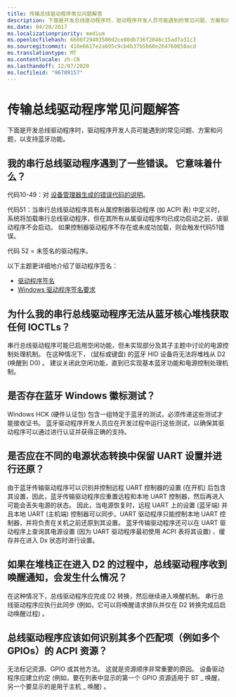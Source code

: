 ```yaml
---
title: 传输总线驱动程序常见问题解答
description: 下面是开发总线驱动程序时，驱动程序开发人员可能遇到的常见问题、方案和问题，以支持蓝牙功能。
ms.date: 04/20/2017
ms.localizationpriority: medium
ms.openlocfilehash: 6686f29403500d2ce80db736f2046c15ad7a31c3
ms.sourcegitcommit: 418e6617e2a695c9cb4b37b5b60e264760858acd
ms.translationtype: MT
ms.contentlocale: zh-CN
ms.lasthandoff: 12/07/2020
ms.locfileid: "96789157"
---
```

# <a name="transport-bus-driver-faq"></a>传输总线驱动程序常见问题解答


下面是开发总线驱动程序时，驱动程序开发人员可能遇到的常见问题、方案和问题，以支持蓝牙功能。

## <a name="span-idmy_serial_bus_driver_encountered_some_error_what_does_it_mean_spanspan-idmy_serial_bus_driver_encountered_some_error_what_does_it_mean_spanmy-serial-bus-driver-encountered-some-error-what-does-it-mean"></a><span id="my_serial_bus_driver_encountered_some_error._what_does_it_mean_"></span><span id="MY_SERIAL_BUS_DRIVER_ENCOUNTERED_SOME_ERROR._WHAT_DOES_IT_MEAN_"></span>我的串行总线驱动程序遇到了一些错误。 它意味着什么？


代码10-49：对 [设备管理器生成的错误代码的说明](https://support.microsoft.com/help/310123/error-codes-in-device-manager-in-windows)。

代码51：当串行总线驱动程序具有从属控制器驱动程序 (如 ACPI 表) 中定义时，系统将加载串行总线驱动程序，但在其所有从属驱动程序均已成功启动之前，该驱动程序不会启动。 如果控制器驱动程序不存在或未成功加载，则会触发代码51错误。

代码 52 = 未签名的驱动程序。

以下主题更详细地介绍了驱动程序签名：

-   [驱动程序签名](../install/driver-signing.md)
-   [Windows 驱动程序签名要求](/previous-versions/windows/hardware/design/dn653563(v=vs.85))

## <a name="span-idwhy_is_my_serial_bus_driver_not_getting_any_ioctls_from_the_bluetooth_core_stack_spanspan-idwhy_is_my_serial_bus_driver_not_getting_any_ioctls_from_the_bluetooth_core_stack_spanspan-idwhy_is_my_serial_bus_driver_not_getting_any_ioctls_from_the_bluetooth_core_stack_spanwhy-is-my-serial-bus-driver-not-getting-any-ioctls-from-the-bluetooth-core-stack"></a><span id="Why_is_my_serial_bus_driver_not_getting_any_IOCTLs_from_the_Bluetooth_core_stack_"></span><span id="why_is_my_serial_bus_driver_not_getting_any_ioctls_from_the_bluetooth_core_stack_"></span><span id="WHY_IS_MY_SERIAL_BUS_DRIVER_NOT_GETTING_ANY_IOCTLS_FROM_THE_BLUETOOTH_CORE_STACK_"></span>为什么我的串行总线驱动程序无法从蓝牙核心堆栈获取任何 IOCTLs？


串行总线驱动程序可能已启用空闲功能，但未实现部分及其子主题中讨论的电源控制处理机制。 在这种情况下， (鼠标或键盘) 的蓝牙 HID 设备将无法将堆栈从 D2 (唤醒到 D0) 。 建议关闭此空闲功能，直到已实现基本蓝牙功能和电源控制处理机制。

## <a name="span-idare_there_bluetooth_windows_logo_tests_spanspan-idare_there_bluetooth_windows_logo_tests_spanspan-idare_there_bluetooth_windows_logo_tests_spanare-there-bluetooth-windows-logo-tests"></a><span id="Are_there_Bluetooth_Windows_Logo_Tests_"></span><span id="are_there_bluetooth_windows_logo_tests_"></span><span id="ARE_THERE_BLUETOOTH_WINDOWS_LOGO_TESTS_"></span>是否存在蓝牙 Windows 徽标测试？


Windows HCK (硬件认证包) 包含一组特定于蓝牙的测试，必须传递这些测试才能接收证书。 蓝牙驱动程序开发人员应在开发过程中运行这些测试，以确保其驱动程序可以通过进行认证并获得正确的支持。

## <a name="span-idshould_uart_settings_be_preserved_and_restored_among_the_different_power_state_transitions_spanspan-idshould_uart_settings_be_preserved_and_restored_among_the_different_power_state_transitions_spanspan-idshould_uart_settings_be_preserved_and_restored_among_the_different_power_state_transitions_spanshould-uart-settings-be-preserved-and-restored-among-the-different-power-state-transitions"></a><span id="Should_UART_settings_be_preserved_and_restored_among_the_different_power_state_transitions_"></span><span id="should_uart_settings_be_preserved_and_restored_among_the_different_power_state_transitions_"></span><span id="SHOULD_UART_SETTINGS_BE_PRESERVED_AND_RESTORED_AMONG_THE_DIFFERENT_POWER_STATE_TRANSITIONS_"></span>是否应在不同的电源状态转换中保留 UART 设置并进行还原？


由于蓝牙传输驱动程序可以识别并控制远程 UART 控制器的设置 (在开机) 后包含其设置，因此，蓝牙传输驱动程序应重置远程和本地 UART 控制器，然后再进入可能会丢失电源的状态。 因此，当电源恢复时，远程 UART 上的设置 (蓝牙端) 并且本地 UART (主机端) 控制器可以同步。UART 驱动程序只能控制本地 UART 控制器，并将负责在关机之前还原到其设置。 蓝牙传输驱动程序还可以在 UART 驱动程序上查询其电源设置 (因为 UART 驱动程序最初使用 ACPI 表将其设置) 、缓存并在进入 Dx 状态时进行设置。

## <a name="span-idwhat_happens_if_the_bus_driver_receives_a_wake_notification_while_the_stack_is_in_the_process_of_entering_d2_spanspan-idwhat_happens_if_the_bus_driver_receives_a_wake_notification_while_the_stack_is_in_the_process_of_entering_d2_spanspan-idwhat_happens_if_the_bus_driver_receives_a_wake_notification_while_the_stack_is_in_the_process_of_entering_d2_spanwhat-happens-if-the-bus-driver-receives-a-wake-notification-while-the-stack-is-in-the-process-of-entering-d2"></a><span id="What_happens_if_the_bus_driver_receives_a_wake_notification_while_the_stack_is_in_the_process_of_entering_D2_"></span><span id="what_happens_if_the_bus_driver_receives_a_wake_notification_while_the_stack_is_in_the_process_of_entering_d2_"></span><span id="WHAT_HAPPENS_IF_THE_BUS_DRIVER_RECEIVES_A_WAKE_NOTIFICATION_WHILE_THE_STACK_IS_IN_THE_PROCESS_OF_ENTERING_D2_"></span>如果在堆栈正在进入 D2 的过程中，总线驱动程序收到唤醒通知，会发生什么情况？


在这种情况下，总线驱动程序应完成 D2 转换，然后继续进入唤醒机制。 串行总线驱动程序应执行此同步 (例如，它可以将唤醒请求排队并仅在 D2 转换完成后启动唤醒过程) 。

## <a name="span-idhow_should_a_bus_driver_identify_its_acpi_resource_of_multiple_occurrences__such_as_multiple_gpios_spanspan-idhow_should_a_bus_driver_identify_its_acpi_resource_of_multiple_occurrences__such_as_multiple_gpios_spanspan-idhow_should_a_bus_driver_identify_its_acpi_resource_of_multiple_occurrences__such_as_multiple_gpios_spanhow-should-a-bus-driver-identify-its-acpi-resource-of-multiple-occurrences-such-as-multiple-gpios"></a><span id="How_should_a_bus_driver_identify_its_ACPI_resource_of_multiple_occurrences__such_as_multiple_GPIOs_"></span><span id="how_should_a_bus_driver_identify_its_acpi_resource_of_multiple_occurrences__such_as_multiple_gpios_"></span><span id="HOW_SHOULD_A_BUS_DRIVER_IDENTIFY_ITS_ACPI_RESOURCE_OF_MULTIPLE_OCCURRENCES__SUCH_AS_MULTIPLE_GPIOS_"></span>总线驱动程序应该如何识别其多个匹配项（例如多个 GPIOs）的 ACPI 资源？


无法标记资源、GPIO 或其他方法。 这就是资源顺序非常重要的原因。 设备驱动程序应建立约定 (例如，要在列表中显示的第一个 GPIO 资源适用于 BT \_ 唤醒，另一个要显示的是用于主机 \_ 唤醒) 。

 

